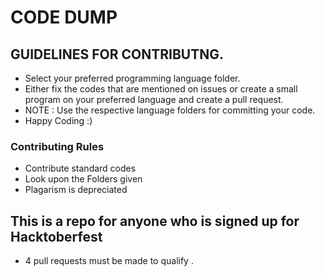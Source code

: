 # CODE DUMP

## GUIDELINES FOR CONTRIBUTNG.

- Select your preferred programming language folder.
- Either fix the codes that are mentioned on issues or create a small program on your preferred language and create a pull request.
- NOTE : Use the respective language folders for committing your code.
- Happy Coding :)


### Contributing Rules

- Contribute standard codes
- Look upon the Folders given
- Plagarism is depreciated

## This is a repo for anyone who is signed up for Hacktoberfest

- 4 pull requests must be made to qualify .